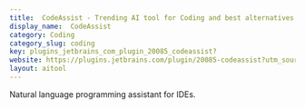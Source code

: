 ```yaml
---
title:  CodeAssist - Trending AI tool for Coding and best alternatives
display_name:  CodeAssist
category: Coding
category_slug: coding
key: plugins_jetbrains_com_plugin_20085_codeassist?
website: https://plugins.jetbrains.com/plugin/20085-codeassist?utm_source=futurepedia
layout: aitool
---
```


Natural language programming assistant for IDEs.
